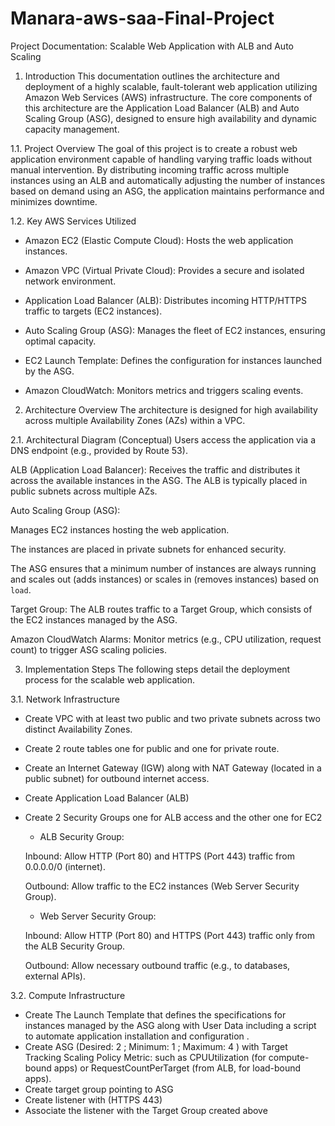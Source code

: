 # Manara-aws-saa-Final-Project

Project Documentation: Scalable Web Application with ALB and Auto Scaling

1. Introduction
This documentation outlines the architecture and deployment of a highly scalable, fault-tolerant web application utilizing Amazon Web Services (AWS) infrastructure. The core components of this architecture are the Application Load Balancer (ALB) and Auto Scaling Group (ASG), designed to ensure high availability and dynamic capacity management.

1.1. Project Overview
The goal of this project is to create a robust web application environment capable of handling varying traffic loads without manual intervention. By distributing incoming traffic across multiple instances using an ALB and automatically adjusting the number of instances based on demand using an ASG, the application maintains performance and minimizes downtime.

1.2. Key AWS Services Utilized
 - Amazon EC2 (Elastic Compute Cloud): Hosts the web application instances.

 - Amazon VPC (Virtual Private Cloud): Provides a secure and isolated network environment.

 - Application Load Balancer (ALB): Distributes incoming HTTP/HTTPS traffic to targets (EC2 instances).

 - Auto Scaling Group (ASG): Manages the fleet of EC2 instances, ensuring optimal capacity.

 - EC2 Launch Template: Defines the configuration for instances launched by the ASG.

 - Amazon CloudWatch: Monitors metrics and triggers scaling events.

2. Architecture Overview
The architecture is designed for high availability across multiple Availability Zones (AZs) within a VPC.

2.1. Architectural Diagram (Conceptual)
Users access the application via a DNS endpoint (e.g., provided by Route 53).

ALB (Application Load Balancer): Receives the traffic and distributes it across the available instances in the ASG. The ALB is typically placed in public subnets across multiple AZs.

Auto Scaling Group (ASG):

Manages EC2 instances hosting the web application.

The instances are placed in private subnets for enhanced security.

The ASG ensures that a minimum number of instances are always running and scales out (adds instances) or scales in (removes instances) based on `load`.

Target Group: The ALB routes traffic to a Target Group, which consists of the EC2 instances managed by the ASG.

Amazon CloudWatch Alarms: Monitor metrics (e.g., CPU utilization, request count) to trigger ASG scaling policies.

3. Implementation Steps
The following steps detail the deployment process for the scalable web application.

3.1. Network Infrastructure

  - Create VPC with at least two public and two private subnets across two distinct Availability Zones.
  - Create 2 route tables one for public and one for private route.
  - Create an Internet Gateway (IGW) along with  NAT Gateway (located in a public subnet) for outbound internet access.
  - Create Application Load Balancer (ALB)
  - Create 2 Security Groups one for ALB access and the other one for EC2 
      * ALB Security Group:
      
      Inbound: Allow HTTP (Port 80) and HTTPS (Port 443) traffic from 0.0.0.0/0 (internet).
      
      Outbound: Allow traffic to the EC2 instances (Web Server Security Group).
      
      * Web Server Security Group:
      
      Inbound: Allow HTTP (Port 80) and HTTPS (Port 443) traffic only from the ALB Security Group.
      
      Outbound: Allow necessary outbound traffic (e.g., to databases, external APIs).

3.2. Compute Infrastructure
  - Create The Launch Template that defines the specifications for instances managed by the ASG along with User Data including a script to automate application installation and configuration .
  - Create ASG (Desired: 2 ; Minimum: 1 ; Maximum: 4 ) with Target Tracking Scaling Policy
      Metric: such as CPUUtilization (for compute-bound apps) or RequestCountPerTarget (from ALB, for load-bound apps).
  - Create target group pointing to ASG
  - Create listener with (HTTPS 443)
  - Associate the listener with the Target Group created above
    
